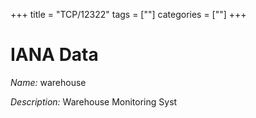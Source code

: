 +++
title = "TCP/12322"
tags = [""]
categories = [""]
+++

# IANA Data

_Name:_ warehouse

_Description:_ Warehouse Monitoring Syst

